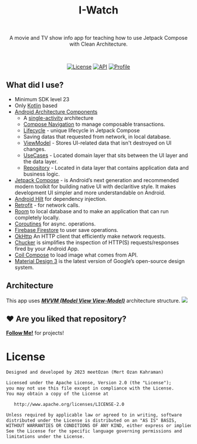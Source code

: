<h1 align="center">I-Watch</h1></br>
<p align="center">  
A movie and TV show info app for teaching how to use Jetpack Compose with Clean Architecture.
</p>
</br>

<p align="center">
  <a href="https://opensource.org/licenses/Apache-2.0"><img alt="License" src="https://img.shields.io/badge/License-Apache%202.0-red.svg"/></a>
  <a href="https://android-arsenal.com/api?level=23"><img alt="API" src="https://img.shields.io/badge/API-23%2B-brightgreen.svg?style=flat"/></a>
  <a href="https://github.com/meetOzab"><img alt="Profile" src="https://img.shields.io/badge/github-meetOzan-blue"/></a> 
</p>

## What did I use?
- Minimum SDK level 23
- Only [Kotlin](https://kotlinlang.org/) based
- [Android Architecture Components](https://developer.android.com/topic/libraries/architecture)
  -  A [single-activity](https://developer.android.com/guide/navigation/migrate) architecture
  - [Compose Navigation](https://developer.android.com/jetpack/compose/navigation) to manage composable transactions.
  - [Lifecycle](https://developer.android.com/topic/libraries/architecture/lifecycle) - unique lifecycle in Jetpack Compose
  - Saving datas that requested from network, in local database.
  - [ViewModel](https://developer.android.com/topic/libraries/architecture/viewmodel) - Stores UI-related data that isn't destroyed on UI changes. 
  - [UseCases](https://developer.android.com/topic/architecture/domain-layer) - Located domain layer that sits between the UI layer and the data layer. 
  - [Repository](https://developer.android.com/topic/architecture/data-layer) - Located in data layer that contains application data and business logic.
- [Jetpack Compose](https://developer.android.com/jetpack/compose) - is Android’s next generation and recommended modern toolkit for building native UI with declaritive style. It makes development UI simpler and more understandable on Android.
- [Android Hilt](https://developer.android.com/training/dependency-injection/hilt-android) for dependency injection.
- [Retrofit](https://square.github.io/retrofit/) - for network calls.
- [Room](https://developer.android.com/training/data-storage/room) to local database and to make an application that can run completely locally.
- [Coroutines](https://github.com/Kotlin/kotlinx.coroutines) for async. operations.
- [Firebase Firestore](https://firebase.google.com/docs/firestore/quickstart) to user save operations.
- [OkHttp](https://square.github.io/okhttp/) An HTTP client that efficiently make network requests.
- [Chucker](https://github.com/ChuckerTeam/chucker) is simplifies the inspection of HTTP(S) requests/responses fired by your Android App.
- [Coil Compose](https://coil-kt.github.io/coil/compose/) to load image what comes from API.
- [Material Design 3](https://m3.material.io/) is the latest version of Google’s open-source design system.

## Architecture
This app uses [***MVVM (Model View View-Model)***](https://developer.android.com/jetpack/docs/guide#recommended-app-arch) architecture structure.
![](https://i.stack.imgur.com/cr3Qk.png)


## :heart: Are you liked that repository? 
__[Follow Me!](https://github.com/meetOzan)__ for projects!


# License
```xml
Designed and developed by 2023 meetOzan (Mert Ozan Kahraman)

Licensed under the Apache License, Version 2.0 (the "License");
you may not use this file except in compliance with the License.
You may obtain a copy of the License at

   http://www.apache.org/licenses/LICENSE-2.0

Unless required by applicable law or agreed to in writing, software
distributed under the License is distributed on an "AS IS" BASIS,
WITHOUT WARRANTIES OR CONDITIONS OF ANY KIND, either express or implied.
See the License for the specific language governing permissions and
limitations under the License.
```
